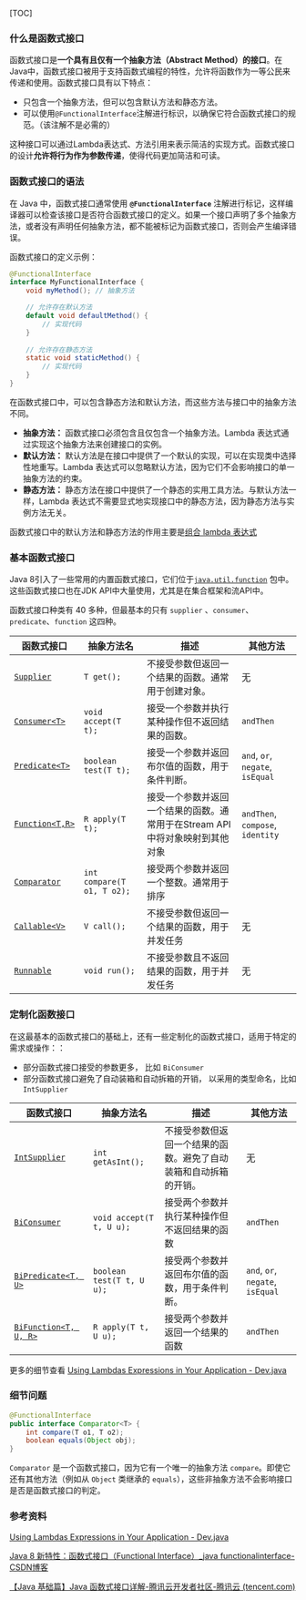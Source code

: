 [TOC]

### 什么是函数式接口

函数式接口是**一个具有且仅有一个抽象方法（Abstract Method）的接口**。在Java中，函数式接口被用于支持函数式编程的特性，允许将函数作为一等公民来传递和使用。函数式接口具有以下特点：

- 只包含一个抽象方法，但可以包含默认方法和静态方法。
- 可以使用`@FunctionalInterface`注解进行标识，以确保它符合函数式接口的规范。（该注解不是必需的）

这种接口可以通过Lambda表达式、方法引用来表示简洁的实现方式。函数式接口的设计**允许将行为作为参数传递**，使得代码更加简洁和可读。



### 函数式接口的语法

在 Java 中，函数式接口通常使用 **`@FunctionalInterface`** 注解进行标记，这样编译器可以检查该接口是否符合函数式接口的定义。如果一个接口声明了多个抽象方法，或者没有声明任何抽象方法，都不能被标记为函数式接口，否则会产生编译错误。

函数式接口的定义示例：

```java
@FunctionalInterface
interface MyFunctionalInterface {
    void myMethod(); // 抽象方法

    // 允许存在默认方法
    default void defaultMethod() {
        // 实现代码
    }
	
    // 允许存在静态方法
    static void staticMethod() {
        // 实现代码
    }
}
```

在函数式接口中，可以包含静态方法和默认方法，而这些方法与接口中的抽象方法不同。

- **抽象方法：** 函数式接口必须包含且仅包含一个抽象方法。Lambda 表达式通过实现这个抽象方法来创建接口的实例。
- **默认方法：** 默认方法是在接口中提供了一个默认的实现，可以在实现类中选择性地重写。Lambda 表达式可以忽略默认方法，因为它们不会影响接口的单一抽象方法的约束。
- **静态方法：** 静态方法在接口中提供了一个静态的实用工具方法。与默认方法一样，Lambda 表达式不需要显式地实现接口中的静态方法，因为静态方法与实例方法无关。

函数式接口中的默认方法和静态方法的作用主要是[组合 lambda 表达式](https://dev.java/learn/lambdas/combining-chaining-composing/#chaining)



### 基本函数式接口

Java 8引入了一些常用的内置函数式接口，它们位于[`java.util.function`](https://docs.oracle.com/en/java/javase/22/docs/api/java.base/java/util/function/package-summary.html) 包中。这些函数式接口也在JDK API中大量使用，尤其是在集合框架和流API中。

函数式接口种类有 40 多种，但最基本的只有 `supplier` 、`consumer`、`predicate`、`function` 这四种。

| 函数式接口                                                   | 抽象方法名                 | 描述                                                         | 其他方法                         |
| ------------------------------------------------------------ | -------------------------- | ------------------------------------------------------------ | -------------------------------- |
| [`Supplier`](https://docs.oracle.com/en/java/javase/22/docs/api/java.base/java/util/function/Supplier.html) | `T get();`                 | 不接受参数但返回一个结果的函数。通常用于创建对象。           | 无                               |
| [`Consumer<T>`](https://docs.oracle.com/en/java/javase/22/docs/api/java.base/java/util/function/Consumer.html) | `void accept(T t);`        | 接受一个参数并执行某种操作但不返回结果的函数。               | `andThen`                        |
| [`Predicate<T>`](https://docs.oracle.com/en/java/javase/22/docs/api/java.base/java/util/function/Predicate.html) | `boolean test(T t);`       | 接受一个参数并返回布尔值的函数，用于条件判断。               | `and`, `or`, `negate`, `isEqual` |
| [`Function<T,R>`](https://docs.oracle.com/en/java/javase/22/docs/api/java.base/java/util/function/Function.html) | `R apply(T t);`            | 接受一个参数并返回一个结果的函数。通常用于在Stream API中将对象映射到其他对象 | `andThen`, `compose`, `identity` |
| [`Comparator`](https://docs.oracle.com/en/java/javase/22/docs/api/java.base/java/util/Comparator.html) | `int compare(T o1, T o2);` | 接受两个参数并返回一个整数。通常用于排序                     |                                  |
| [`Callable<V>`](https://docs.oracle.com/en/java/javase/22/docs/api/java.base/java/util/concurrent/Callable.html) | `V call();`                | 不接受参数但返回一个结果的函数，用于并发任务                 | 无                               |
| [`Runnable`](https://docs.oracle.com/en/java/javase/22/docs/api/java.base/java/lang/Runnable.html) | `void run();`              | 不接受参数且不返回结果的函数，用于并发任务                   | 无                               |



### 定制化函数接口

在这最基本的函数式接口的基础上，还有一些定制化的函数式接口，适用于特定的需求或操作：：

- 部分函数式接口接受的参数更多， 比如 `BiConsumer`
- 部分函数式接口避免了自动装箱和自动拆箱的开销， 以采用的类型命名，比如 `IntSupplier`

| 函数式接口                                                   | 抽象方法名                | 描述                                                         | 其他方法                         |
| ------------------------------------------------------------ | ------------------------- | ------------------------------------------------------------ | -------------------------------- |
| [`IntSupplier`](https://docs.oracle.com/en/java/javase/22/docs/api/java.base/java/util/function/IntSupplier.html) | `int getAsInt();`         | 不接受参数但返回一个结果的函数。避免了自动装箱和自动拆箱的开销。 | 无                               |
| [`BiConsumer`](https://docs.oracle.com/en/java/javase/22/docs/api/java.base/java/util/function/BiConsumer.html) | `void accept(T t, U u);`  | 接受两个参数并执行某种操作但不返回结果的函数                 | `andThen`                        |
| [`BiPredicate<T, U>`](https://docs.oracle.com/en/java/javase/22/docs/api/java.base/java/util/function/BiPredicate.html) | `boolean test(T t, U u);` | 接受两个参数并返回布尔值的函数，用于条件判断。               | `and`, `or`, `negate`, `isEqual` |
| [`BiFunction<T, U, R>`](https://docs.oracle.com/en/java/javase/22/docs/api/java.base/java/util/function/BiFunction.html) | `R apply(T t, U u);`      | 接受两个参数并返回一个结果的函数                             | `andThen`                        |

更多的细节查看 [Using Lambdas Expressions in Your Application - Dev.java](https://dev.java/learn/lambdas/functional-interfaces/#wrapping-up)





### 细节问题

```java
@FunctionalInterface
public interface Comparator<T> {
	int compare(T o1, T o2);
	boolean equals(Object obj);
}
```

`Comparator` 是一个函数式接口，因为它有一个唯一的抽象方法 `compare`。即使它还有其他方法（例如从 `Object` 类继承的 `equals`），这些非抽象方法不会影响接口是否是函数式接口的判定。





### 参考资料

[Using Lambdas Expressions in Your Application - Dev.java](https://dev.java/learn/lambdas/functional-interfaces/#intro)

[Java 8 新特性：函数式接口（Functional Interface）_java functionalinterface-CSDN博客](https://blog.csdn.net/qq_33326733/article/details/139400490)

[【Java 基础篇】Java 函数式接口详解-腾讯云开发者社区-腾讯云 (tencent.com)](https://cloud.tencent.com/developer/article/2338734)